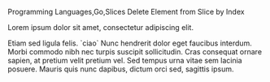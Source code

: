 Programming Languages,Go,Slices
Delete Element from Slice by Index
<p class='info'>Lorem ipsum dolor  sit amet, consectetur adipiscing elit.</p> Etiam sed ligula felis. `ciao` Nunc  hendrerit dolor eget faucibus interdum. Morbi commodo nibh nec turpis suscipit sollicitudin. Cras consequat ornare sapien, at pretium velit pretium vel. Sed tempus urna vitae sem lacinia posuere. Mauris quis nunc dapibus, dictum orci sed, sagittis ipsum.